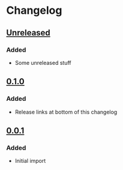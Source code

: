 # Changelog

<!-- Follow the guidelines at: https://keepachangelog.com/ -->

## [Unreleased]

### Added

- Some unreleased stuff

## [0.1.0]

### Added

- Release links at bottom of this changelog

## [0.0.1]

### Added

- Initial import




[Unreleased]: https://github.com/example/project/compare/v0.1.0...HEAD
[0.1.0]: https://github.com/example/project/compare/v0.0.1...v0.1.0
[0.0.1]: https://github.com/example/project/releases/tag/v0.0.1
